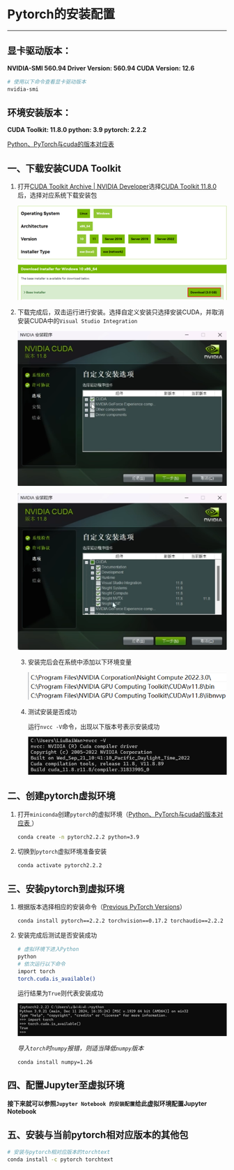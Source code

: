 # Pytorch的安装配置

****

## 显卡驱动版本： 

**NVIDIA-SMI 560.94                 Driver Version: 560.94         CUDA Version: 12.6**

```bash
# 使用以下命令查看显卡驱动版本
nvidia-smi
```

## 环境安装版本：

**CUDA Toolkit: 11.8.0				python: 3.9   							pytorch: 2.2.2**

[Python、PyTorch与cuda的版本对应表 ](https://www.sdk.cn/details/Z253zkRaw5x78a0eAm)

## 一、下载安装CUDA Toolkit

1. 打开[CUDA Toolkit Archive | NVIDIA Developer](https://developer.nvidia.com/cuda-toolkit-archive)选择[CUDA Toolkit 11.8.0](https://developer.nvidia.com/cuda-11-8-0-download-archive)后，选择对应系统下载安装包

   ![pytorch_1.download_cuda_toolkit](./img/pytorch_1.download_cuda_toolkit.png)

2. 下载完成后，双击运行进行安装。选择自定义安装只选择安装CUDA，并取消安装CUDA中的`Visual Studio Integration`

   ![pytorch_2.CUDA](./img/pytorch_2.CUDA.png)

   ![pytorch_3.No VS](./img/pytorch_3.No_VS.png)
   
   3. 安装完后会在系统中添加以下环境变量
   
      ![pytorch_4.Environment](./img/pytorch_4.Environment.png)
   
   4. 测试安装是否成功
   
      运行`nvcc -V`命令，出现以下版本号表示安装成功
   
      ![pytorch_5.nvcc -V](./img/pytorch_5.nvcc-V.png)

## 二、创建pytorch虚拟环境

1. 打开`miniconda`创建`pytorch`的虚拟环境（[Python、PyTorch与cuda的版本对应表 ](https://www.sdk.cn/details/Z253zkRaw5x78a0eAm)）

   ```bash
   conda create -n pytorch2.2.2 python=3.9
   ```

2. 切换到`pytorch`虚拟环境准备安装

   ```bash
   conda activate pytorch2.2.2
   ```

## 三、安装pytorch到虚拟环境

1. 根据版本选择相应的安装命令（[Previous PyTorch Versions](https://pytorch.org/get-started/previous-versions/)）

   ```bash
   conda install pytorch==2.2.2 torchvision==0.17.2 torchaudio==2.2.2 pytorch-cuda=11.8 -c pytorch -c nvidia
   ```

2. 安装完成后测试是否安装成功

   ```bash
   # 虚拟环境下进入Python
   python
   # 依次运行以下命令
   import torch
   torch.cuda.is_available()
   ```

   运行结果为`True`则代表安装成功

   ![pytorch_6.Successful](./img/pytorch_6.Successful.png)

   *导入`torch`时`numpy`报错，则适当降低`numpy`版本*
   
   ```
   conda install numpy=1.26
   ```

## 四、配置Jupyter至虚拟环境

   **接下来就可以参照`Jupyter Notebook 的安装配置`给此虚拟环境配置Jupyter Notebook**

## 五、安装与当前pytorch相对应版本的其他包

   ```bash
   # 安装与pytorch相对应版本的torchtext
   conda install -c pytorch torchtext
   ```

